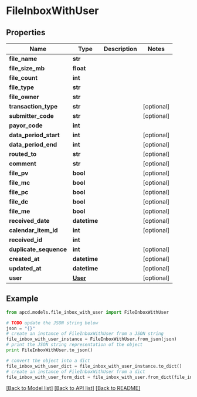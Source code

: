 # FileInboxWithUser


## Properties

Name | Type | Description | Notes
------------ | ------------- | ------------- | -------------
**file_name** | **str** |  | 
**file_size_mb** | **float** |  | 
**file_count** | **int** |  | 
**file_type** | **str** |  | 
**file_owner** | **str** |  | 
**transaction_type** | **str** |  | [optional] 
**submitter_code** | **str** |  | [optional] 
**payor_code** | **int** |  | 
**data_period_start** | **int** |  | [optional] 
**data_period_end** | **int** |  | [optional] 
**routed_to** | **str** |  | [optional] 
**comment** | **str** |  | [optional] 
**file_pv** | **bool** |  | [optional] 
**file_mc** | **bool** |  | [optional] 
**file_pc** | **bool** |  | [optional] 
**file_dc** | **bool** |  | [optional] 
**file_me** | **bool** |  | [optional] 
**received_date** | **datetime** |  | [optional] 
**calendar_item_id** | **int** |  | [optional] 
**received_id** | **int** |  | 
**duplicate_sequence** | **int** |  | [optional] 
**created_at** | **datetime** |  | [optional] 
**updated_at** | **datetime** |  | [optional] 
**user** | [**User**](User.md) |  | [optional] 

## Example

```python
from apcd.models.file_inbox_with_user import FileInboxWithUser

# TODO update the JSON string below
json = "{}"
# create an instance of FileInboxWithUser from a JSON string
file_inbox_with_user_instance = FileInboxWithUser.from_json(json)
# print the JSON string representation of the object
print FileInboxWithUser.to_json()

# convert the object into a dict
file_inbox_with_user_dict = file_inbox_with_user_instance.to_dict()
# create an instance of FileInboxWithUser from a dict
file_inbox_with_user_form_dict = file_inbox_with_user.from_dict(file_inbox_with_user_dict)
```
[[Back to Model list]](../README.md#documentation-for-models) [[Back to API list]](../README.md#documentation-for-api-endpoints) [[Back to README]](../README.md)


